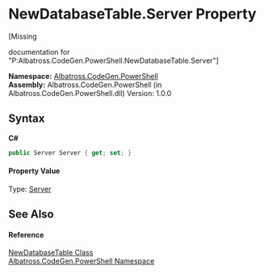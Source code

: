 # NewDatabaseTable.Server Property 
 

\[Missing <summary> documentation for "P:Albatross.CodeGen.PowerShell.NewDatabaseTable.Server"\]

**Namespace:**&nbsp;<a href="2d65aacd-c98f-bceb-356d-e6ad958655fd">Albatross.CodeGen.PowerShell</a><br />**Assembly:**&nbsp;Albatross.CodeGen.PowerShell (in Albatross.CodeGen.PowerShell.dll) Version: 1.0.0

## Syntax

**C#**<br />
``` C#
public Server Server { get; set; }
```


#### Property Value
Type: <a href="74520d5d-f13a-7214-1a61-0d203df545b8">Server</a>

## See Also


#### Reference
<a href="79882072-a292-adef-c2d3-f41b82c6e8f6">NewDatabaseTable Class</a><br /><a href="2d65aacd-c98f-bceb-356d-e6ad958655fd">Albatross.CodeGen.PowerShell Namespace</a><br />